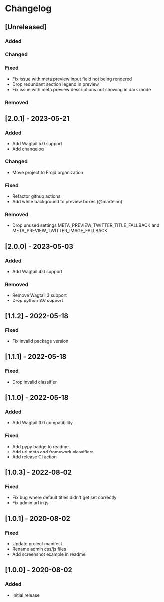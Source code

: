 # Changelog

## [Unreleased]
### Added
### Changed
### Fixed
- Fix issue with meta preview input field not being rendered
- Drop redundant section legend in preview
- Fix issue with meta preview descriptions not showing in dark mode

### Removed

## [2.0.1] - 2023-05-21

### Added
- Add Wagtail 5.0 support
- Add changelog

### Changed
- Move project to Frojd organization

### Fixed
- Refactor github actions
- Add white background to preview boxes (@marteinn)

### Removed
- Drop unused settings META_PREVIEW_TWITTER_TITLE_FALLBACK and META_PREVIEW_TWITTER_IMAGE_FALLBACK

## [2.0.0] - 2023-05-03

### Added
- Add Wagtail 4.0 support

### Removed
- Remove Wagtail 3 support
- Drop python 3.6 support

## [1.1.2] - 2022-05-18

### Fixed
- Fix invalid package version

## [1.1.1] - 2022-05-18

### Fixed
- Drop invalid classifier

## [1.1.0] - 2022-05-18

### Added
- Add Wagtail 3.0 compatibility

### Fixed
- Add pypy badge to readme
- Add url meta and framework classifiers
- Add release CI action

## [1.0.3] - 2022-08-02

### Fixed
- Fix bug where default titles didn't get set correctly
- Fix admin url in js

## [1.0.1] - 2020-08-02

### Fixed
- Update project manifest
- Rename admin css/js files
- Add screenshot example in readme

## [1.0.0] - 2020-08-02

### Added
- Initial release
